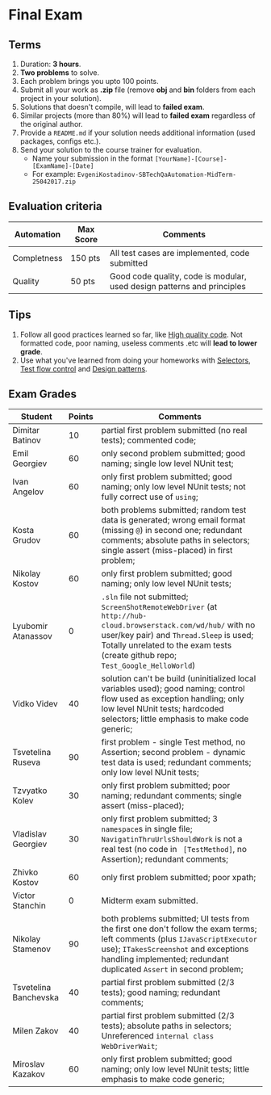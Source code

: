 # Final Exam

## Terms
1. Duration: **3 hours**.
1. **Two problems** to solve.
1. Each problem brings you upto 100 points.
1. Submit all your work as **.zip** file (remove **obj** and **bin** folders from each project in your solution).
1. Solutions that doesn't compile, will lead to **failed exam**.
1. Similar projects (more than 80%) will lead to **failed exam** regardless of the original author.
1. Provide a `README.md` if your solution needs additional information (used packages, configs etc.).
1. Send your solution to the course trainer for evaluation.
    * Name your submission in the format `[YourName]-[Course]-[ExamName]-[Date]` 
    * For example: `EvgeniKostadinov-SBTechQaAutomation-MidTerm-25042017.zip`

## Evaluation criteria
| Automation                  | Max Score |  Comments                                                                        |
| ------------------------ | --------- | ------------------------------------------------------------------------------------| 
|  Completness | 150 pts    | All test cases are implemented, code submitted                                     | 
|  Quality     | 50 pts    | Good code quality, code is modular, used design patterns and principles             |

## Tips
1. Follow all good practices learned so far, like [High quality code](https://github.com/ekostadinov/edojoit-autot-csharp-sbt/tree/master/Track-I/09.High-quality-code). Not formatted code, poor naming, useless comments .etc will **lead to lower grade**.
1. Use what you've learned from doing your homeworks with [Selectors](https://github.com/ekostadinov/edojoit-autot-csharp-sbt/tree/master/Track-II/02.DocumentObjectModel.Locators-basics), [Test flow control](https://github.com/ekostadinov/edojoit-autot-csharp-sbt/tree/master/Track-II/04.Test-flow-control-Waits) and [Design patterns](https://github.com/ekostadinov/edojoit-autot-csharp-sbt/tree/master/Track-II/05.Design-principles-and-patterns).


## Exam Grades
| Student             | Points |  Comments                                                                              |
| ------------------- | ------ | -------------------------------------------------------------------------------------- | 
| Dimitar Batinov     |  10    | partial first problem submitted (no real tests); commented code;                      |
| Emil Georgiev       |  60    | only second problem submitted; good naming; single low level NUnit test;              |
| Ivan Angelov        |  60    | only first problem submitted; good naming; only low level NUnit tests; not fully correct use of `using`;                   |
| Kosta Grudov        |  60   | both problems submitted; random test data is generated; wrong email format (missing `@`) in second one; redundant comments; absolute paths in selectors; single assert (miss-placed) in first problem;              |
| Nikolay Kostov      |  60   | only first problem submitted; good naming; only low level NUnit tests;                  |
| Lyubomir Atanassov  |  0   | `.sln` file not submitted; `ScreenShotRemoteWebDriver` (at `http://hub-cloud.browserstack.com/wd/hub/` with no user/key pair) and `Thread.Sleep` is used; Totally unrelated to the exam tests (create github repo; `Test_Google_HelloWorld`) |
| Vidko Videv         |  40   | solution can't be build (uninitialized local variables used); good naming; control flow used as exception handling; only low level NUnit tests; hardcoded selectors; little emphasis to make code generic;            |
| Tsvetelina Ruseva   |   90  | first problem - single Test method, no Assertion; second problem - dynamic test data is used; redundant comments; only low level NUnit tests; |
| Tzvyatko Kolev      |  30   | only first problem submitted; poor naming; redundant comments; single assert (miss-placed); |
| Vladislav Georgiev  |  30   | only first problem submitted; 3 `namespace`s in single file; `NavigatinThruUrlsShouldWork` is not a real test (no code in ` [TestMethod]`, no Assertion); redundant comments; |
| Zhivko Kostov       |  60   |   only first problem submitted; poor xpath; |
| Victor Stanchin     |  0   | Midterm exam submitted.              |
| Nikolay Stamenov    |  90   | both problems submitted; UI tests from the first one don't follow the exam terms; left comments (plus `IJavaScriptExecutor` use);  `ITakesScreenshot` and exceptions handling  implemented; redundant duplicated `Assert` in second problem; |
| Tsvetelina Banchevska | 40  | partial first problem submitted (2/3 tests); good naming; redundant comments;          |
| Milen Zakov           | 40  | partial first problem submitted (2/3 tests); absolute paths in selectors; Unreferenced `internal class WebDriverWait`;  |
| Miroslav Kazakov      | 60   |  only first problem submitted; good naming; only low level NUnit tests; little emphasis to make code generic;  |
